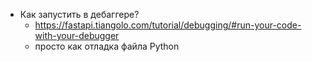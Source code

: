 * Как запустить в дебаггере?
  * https://fastapi.tiangolo.com/tutorial/debugging/#run-your-code-with-your-debugger
  * просто как отладка файла Python